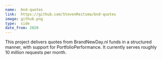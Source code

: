 ```yaml
---
name:  bnd-quotes
link:  https://github.com/StevenReitsma/bnd-quotes
image: github.png
type:  side
date_from: 2020
---
```


This project delivers quotes from BrandNewDay.nl funds in a structured manner, with support for PortfolioPerformance.
It currently serves roughly 10 million requests per month.
